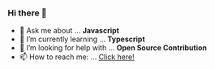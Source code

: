 ### Hi there 👋


- 💬 Ask me about ... **Javascript**
- 🌱 I’m currently learning ... **Typescript**
- 🤔 I’m looking for help with ... **Open Source Contribution**
- 📫 How to reach me: ... [Click here!](https://www.nirmalkar.com/)

<!--
**nirmalkar/nirmalkar** is a ✨ _special_ ✨ repository because its `README.md` (this file) appears on your GitHub profile.

Here are some ideas to get you started:

- 🔭 I’m currently working on ...
- 🌱 I’m currently learning ...
- 👯 I’m looking to collaborate on ...
- 🤔 I’m looking for help with ...
- 💬 Ask me about ...
- 📫 How to reach me: ...
- 😄 Pronouns: ...
- ⚡ Fun fact: ...
-->
